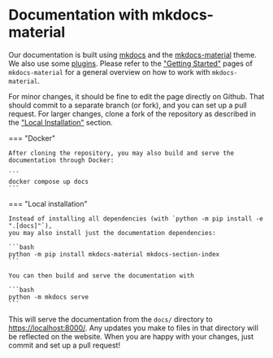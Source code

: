 # Documentation with mkdocs-material

Our documentation is built using [mkdocs](https://www.mkdocs.org) and the
[mkdocs-material](https://squidfunk.github.io/mkdocs-material/) theme. We also use some
[plugins](https://squidfunk.github.io/mkdocs-material/plugins/).
Please refer to the ["Getting Started"](https://squidfunk.github.io/mkdocs-material/getting-started/)
pages of `mkdocs-material` for a general overview on how to work with `mkdocs-material`.

For minor changes, it should be fine to edit the page directly on Github.
That should commit to a separate branch (or fork), and you can set up a pull request.
For larger changes, clone a fork of the repository as described in the
["Local Installation"](../installation.md#local-installation) section.


=== "Docker"

    After cloning the repository, you may also build and serve the documentation through Docker:

    ```
    docker compose up docs
    ```


=== "Local installation"

    Instead of installing all dependencies (with `python -m pip install -e ".[docs]"`),
    you may also install just the documentation dependencies:

    ```bash
    python -m pip install mkdocs-material mkdocs-section-index
    ```

    You can then build and serve the documentation with

    ```bash
    python -m mkdocs serve
    ```

This will serve the documentation from the `docs/` directory to [https://localhost:8000/](https://localhost:8000/).
Any updates you make to files in that directory will be reflected on the website.
When you are happy with your changes, just commit and set up a pull request!
